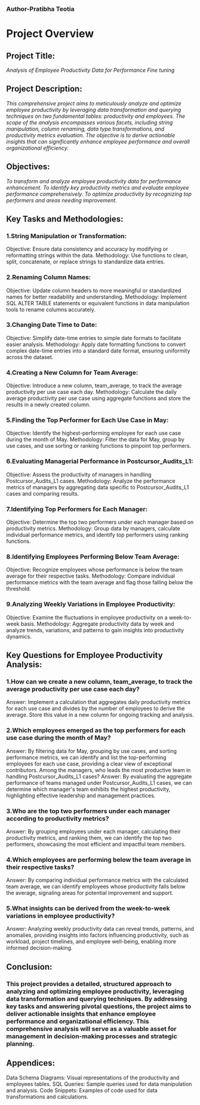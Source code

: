 ### Author-Pratibha Teotia



# Project Overview

## Project Title: 
*Analysis of Employee Productivity Data for Performance Fine tuning*

## Project Description:
*This comprehensive project aims to meticulously analyze and optimize employee productivity by leveraging data transformation and querying techniques on two fundamental tables: productivity and employees. The scope of the analysis encompasses various facets, including string manipulation, column renaming, data type transformations, and productivity metrics evaluation. The objective is to derive actionable insights that can significantly enhance employee performance and overall organizational efficiency.*

## Objectives:
*To transform and analyze employee productivity data for performance enhancement.
To identify key productivity metrics and evaluate employee performance comprehensively.
To optimize productivity by recognizing top performers and areas needing improvement.*

## Key Tasks and Methodologies:

### 1.String Manipulation or Transformation:
Objective: Ensure data consistency and accuracy by modifying or reformatting strings within the data.
Methodology: Use functions to clean, split, concatenate, or replace strings to standardize data entries.

### 2.Renaming Column Names:
Objective: Update column headers to more meaningful or standardized names for better readability and understanding.
Methodology: Implement SQL ALTER TABLE statements or equivalent functions in data manipulation tools to rename columns accurately.

### 3.Changing Date Time to Date:
Objective: Simplify date-time entries to simple date formats to facilitate easier analysis.
Methodology: Apply date formatting functions to convert complex date-time entries into a standard date format, ensuring uniformity across the dataset.

### 4.Creating a New Column for Team Average:
Objective: Introduce a new column, team_average, to track the average productivity per use case each day.
Methodology: Calculate the daily average productivity per use case using aggregate functions and store the results in a newly created column.

### 5.Finding the Top Performer for Each Use Case in May:
Objective: Identify the highest-performing employee for each use case during the month of May.
Methodology: Filter the data for May, group by use cases, and use sorting or ranking functions to pinpoint top performers.

### 6.Evaluating Managerial Performance in Postcursor_Audits_L1:
Objective: Assess the productivity of managers in handling Postcursor_Audits_L1 cases.
Methodology: Analyze the performance metrics of managers by aggregating data specific to Postcursor_Audits_L1 cases and comparing results.

### 7.Identifying Top Performers for Each Manager:
Objective: Determine the top two performers under each manager based on productivity metrics.
Methodology: Group data by managers, calculate individual performance metrics, and identify top performers using ranking functions.

### 8.Identifying Employees Performing Below Team Average:
Objective: Recognize employees whose performance is below the team average for their respective tasks.
Methodology: Compare individual performance metrics with the team average and flag those falling below the threshold.

### 9.Analyzing Weekly Variations in Employee Productivity:
Objective: Examine the fluctuations in employee productivity on a week-to-week basis.
Methodology: Aggregate productivity data by week and analyze trends, variations, and patterns to gain insights into productivity dynamics.



## Key Questions for Employee Productivity Analysis:

### 1.How can we create a new column, team_average, to track the average productivity per use case each day?
Answer: Implement a calculation that aggregates daily productivity metrics for each use case and divides by the number of employees to derive the average. Store this value in a new column for ongoing tracking and analysis.

### 2.Which employees emerged as the top performers for each use case during the month of May?
Answer: By filtering data for May, grouping by use cases, and sorting performance metrics, we can identify and list the top-performing employees for each use case, providing a clear view of exceptional contributors.
Among the managers, who leads the most productive team in handling Postcursor_Audits_L1 cases?
Answer: By evaluating the aggregate performance of teams managed under Postcursor_Audits_L1 cases, we can determine which manager's team exhibits the highest productivity, highlighting effective leadership and management practices.

### 3.Who are the top two performers under each manager according to productivity metrics?
Answer: By grouping employees under each manager, calculating their productivity metrics, and ranking them, we can identify the top two performers, showcasing the most efficient and impactful team members.

### 4.Which employees are performing below the team average in their respective tasks?
Answer: By comparing individual performance metrics with the calculated team average, we can identify employees whose productivity falls below the average, signaling areas for potential improvement and support.

### 5.What insights can be derived from the week-to-week variations in employee productivity?
Answer: Analyzing weekly productivity data can reveal trends, patterns, and anomalies, providing insights into factors influencing productivity, such as workload, project timelines, and employee well-being, enabling more informed decision-making.

## Conclusion:
### This project provides a detailed, structured approach to analyzing and optimizing employee productivity, leveraging data transformation and querying techniques. By addressing key tasks and answering pivotal questions, the project aims to deliver actionable insights that enhance employee performance and organizational efficiency. This comprehensive analysis will serve as a valuable asset for management in decision-making processes and strategic planning.

## Appendices:
Data Schema Diagrams: Visual representations of the productivity and employees tables.
SQL Queries: Sample queries used for data manipulation and analysis.
Code Snippets: Examples of code used for data transformations and calculations.
